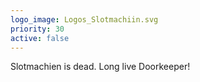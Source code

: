```yaml
---
logo_image: Logos_Slotmachiin.svg
priority: 30
active: false
---
```


Slotmachien is dead. Long live Doorkeeper!
